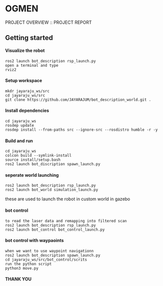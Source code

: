 # OGMEN
PROJECT OVERVIEW :: PROJECT REPORT

## Getting started

#### Visualize the robot

```
ros2 launch bot_description rsp_launch.py
open a terminal and type 
rviz2

```

#### Setup workspace
```
mkdr jayaraju_ws/src
cd jayaraju_ws/src
git clone https://github.com/JAYARAJUM/bot_description_world.git .
```

#### Install dependencies
```
cd jayaraju_ws
rosdep update
rosdep install --from-paths src --ignore-src --rosdistro humble -r -y
```

#### Build and run
```
cd jayaraju_ws
colcon build --symlink-install
source install/setup.bash
ros2 launch bot_discription spawn_launch.py 
```

#### seperate world launching 
```
ros2 launch bot_description rsp_launch.py
ros2 launch bot_world simulation_launch.py
```
these are used to launch the robot in custom world in gazebo 


#### bot control
```
to read the laser data and remapping into filtered scan 
ros2 launch bot_description rsp_launch.py
ros2 launch bot_control bot_control_launch.py
```

#### bot control with waypaoints
```
when we want to use waypoint navigationn 
ros2 launch bot_description spawn_launch.py
cd jayaraju_ws/src/bot_control/scrits
run the python script 
python3 move.py
```

#### THANK YOU
